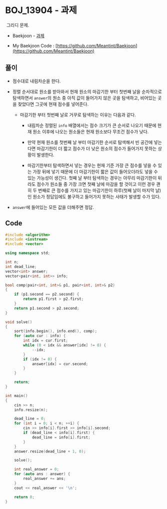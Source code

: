 # BOJ_13904 - 과제

&nbsp;그리디 문제.

- Baekjoon - [과제](https://www.acmicpc.net/problem/13904)

- My Baekjoon Code : [https://github.com/Meantint/Baekjoon](https://github.com/Meantint/Baekjoon)

## 풀이

- 점수대로 내림차순을 한다.

- 정렬 순서대로 원소를 받아와서 현재 원소의 마감기한 부터 첫번째 날을 순차적으로 탐색하면서 `answer`의 원소 중 아직 값이 들어가지 않은 곳을 탐색하고, 비어있는 곳을 찾았다면 그곳에 현재 점수를 넣어준다.

  - 마감기한 부터 첫번째 날로 거꾸로 탐색하는 이유는 다음과 같다.

    - 내림차순 정렬된 `info` 배열에서는 점수 크기가 큰 순서로 나오기 때문에 현재 원소 이후에 나오는 원소들은 현재 원소보다 무조건 점수가 낮다.

    - 만약 현재 원소를 첫번째 날 부터 마감기한 순서로 탐색해서 빈 공간에 넣는다면 마감기한이 더 짧고 점수가 더 낮은 원소의 점수가 들어가지 못하는 상황이 발생한다.

    - 마감기한부터 탐색하면서 넣는 경우는 현재 기준 가장 큰 점수를 넣을 수 있는 가장 뒤에 넣기 때문에 더 마감기한이 짧은 값이 들어오더라도 넣을 수 있는 가능성이 생긴다. 첫째 날 부터 탐색하는 경우는 아무리 마감기한이 뒤라도 점수가 원소들 중 가장 크면 첫째 날에 마감을 할 것이고 이런 경우 괜히 두 번째로 큰 점수를 가지고 있는 마감기한이 하루(첫째 날이 마지막 날)인 원소가 정답임에도 불구하고 들어가지 못하는 사태가 발생할 수가 있다.

- `answer`에 들어있는 모든 값을 더해주면 정답.

## Code

```cpp
#include <algorithm>
#include <iostream>
#include <vector>

using namespace std;

int n;
int dead_line;
vector<int> answer;
vector<pair<int, int>> info;

bool comp(pair<int, int>& p1, pair<int, int>& p2)
{
    if (p1.second == p2.second) {
        return p1.first > p2.first;
    }
    return p1.second > p2.second;
}

void solve()
{
    sort(info.begin(), info.end(), comp);
    for (auto cur : info) {
        int idx = cur.first;
        while (0 < idx && answer[idx] != 0) {
            --idx;
        }
        if (idx != 0) {
            answer[idx] = cur.second;
        }
    }

    return;
}

int main()
{
    cin >> n;
    info.resize(n);

    dead_line = 0;
    for (int i = 0; i < n; ++i) {
        cin >> info[i].first >> info[i].second;
        if (dead_line < info[i].first) {
            dead_line = info[i].first;
        }
    }
    answer.resize(dead_line + 1, 0);

    solve();

    int real_answer = 0;
    for (auto ans : answer) {
        real_answer += ans;
    }
    cout << real_answer << '\n';

    return 0;
}
```
